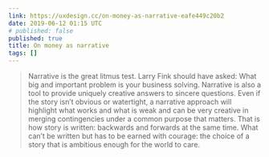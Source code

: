 ```yaml
---
link: https://uxdesign.cc/on-money-as-narrative-eafe449c20b2
date: 2019-06-12 01:15 UTC
# published: false
published: true
title: On money as narrative
tags: []
---
```


> Narrative is the great litmus test. Larry Fink should have asked: What big and important problem is your business solving. Narrative is also a tool to provide uniquely creative answers to sincere questions. Even if the story isn’t obvious or watertight, a narrative approach will highlight what works and what is weak and can be very creative in merging contingencies under a common purpose that matters. That is how story is written: backwards and forwards at the same time. What can’t be written but has to be earned with courage: the choice of a story that is ambitious enough for the world to care.

